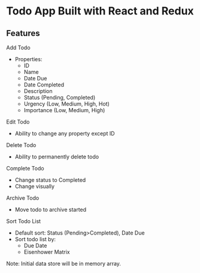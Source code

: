 # Todo App Built with React and Redux

## Features

Add Todo
* Properties:
  * ID
  * Name
  * Date Due
  * Date Completed
  * Description
  * Status (Pending, Completed)
  * Urgency (Low, Medium, High, Hot)
  * Importance (Low, Medium, High)

Edit Todo
  * Ability to change any property except ID

Delete Todo
  * Ability to permanently delete todo

Complete Todo
  * Change status to Completed
  * Change visually

Archive Todo
  * Move todo to archive started

Sort Todo List
  * Default sort: Status (Pending>Completed), Date Due
  * Sort todo list by:
    * Due Date
    * Eisenhower Matrix

Note: Initial data store will be in memory array.  
